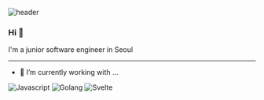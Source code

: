 ![header](https://capsule-render.vercel.app/api?type=wave&color=auto&height=200&section=header&text=SlimskiTheWise&fontSize=50)

### Hi 👋
I'm a junior software engineer in Seoul

---

- 🔭 I’m currently working with ...

![Javascript](https://img.shields.io/badge/-Javascript-yellow?style=for-the-badge&logo=Javascript&logoColor=fff) ![Golang](https://img.shields.io/badge/Golang-skyblue?style=for-the-badge&logo=go&logoColor) ![Svelte](https://img.shields.io/badge/Svelte-orange?style=for-the-badge&logo=svelte&logoColor=fff)
